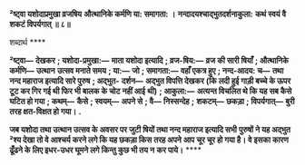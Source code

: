 **²ष्ट्वा यशोदाप्रमुखा व्रजषिय** **औत्थानिके कर्मणि या: समागता: ।** **नन्दादयश्चाद्भुतदर्शनाकुला:** **कथं स्वयं वै शकटं विपर्यगात् ॥ ८॥** 

शब्दार्थ **** 

**²ष्ट्वा—** **देखकर** **; यशोदा-प्रमुखा:—** **माता यशोदा इत्यादि** **; व्रज-षिय:—** **व्रज की सारी षियाँ** **; औत्थानिके कर्मणि—** **उत्थान** **उत्सव मनाते समय** **; या:—** **जो** **; समागता:—** **वहाँ एकत्र हुए** **; नन्द-आदय: च—** **तथा नन्द महाराज इत्यादि सारे पुरुष** **; अद्भुत-** **दर्शन—** **अद्भुत विपत्ति देखकर (कि लदी हुई गाड़ी बच्चे के ऊपर टूट कर गिर गई थी फिर भी बालक के चोट नहीं आई** **थी)** **; आकुला:—** **अत्यन्त विचलित थे कि यह सब कैसे घटित हो गया** **; कथम्—** **कैसे** **; स्वयम्—** **अपने से** **; वै—** **निस्सन्देह** **;** **शकटम्—** **छकड़ा** **; विपर्यगात्—** **बुरी तरह क्षत-विक्षत हो गया।** **.** 

**जब यशोदा तथा उत्थान उत्सव के अवसर पर जुटी षियों तथा नन्द महाराज इत्यादि सभी** **पुरुषों ने यह अद्भुत ²श्य देखा तो वे आश्चर्य करने लगे कि यह छकड़ा किस तरह अपने आप** **चूर चूर हो गया है। वे इसका कारण ढूँढने के लिए इधर-उधर घूमने लगे किन्तु कुछ भी तय न** **कर पाये।** **** 